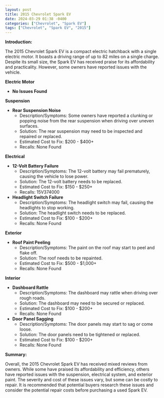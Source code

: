 ```yaml
---
layout: post
title: 2015 Chevrolet Spark EV
date: 2024-03-29 01:38 -0400
categories: ["Chevrolet", "Spark EV"]
tags: ["Chevrolet", "Spark EV", "2015"]
---
```

**Introduction:**

The 2015 Chevrolet Spark EV is a compact electric hatchback with a single electric motor. It boasts a driving range of up to 82 miles on a single charge. Despite its small size, the Spark EV has received praise for its affordability and practicality. However, some owners have reported issues with the vehicle.

**Electric Motor**

* **No Issues Found**

**Suspension**

* **Rear Suspension Noise**
  * Description/Symptoms: Some owners have reported a clunking or popping noise from the rear suspension when driving over uneven surfaces.
  * Solution: The rear suspension may need to be inspected and repaired or replaced.
  * Estimated Cost to Fix: $200 - $400+
  * Recalls: None Found

**Electrical**

* **12-Volt Battery Failure**
  * Description/Symptoms: The 12-volt battery may fail prematurely, causing the vehicle to lose power.
  * Solution: The 12-volt battery needs to be replaced.
  * Estimated Cost to Fix: $150 - $250+
  * Recalls: 15V374000
* **Headlight Switch Failure**
  * Description/Symptoms: The headlight switch may fail, causing the headlights to stop working.
  * Solution: The headlight switch needs to be replaced.
  * Estimated Cost to Fix: $100 - $200+
  * Recalls: None Found

**Exterior**

* **Roof Paint Peeling**
  * Description/Symptoms: The paint on the roof may start to peel and flake off.
  * Solution: The roof needs to be repainted.
  * Estimated Cost to Fix: $500 - $1,000+
  * Recalls: None Found

**Interior**

* **Dashboard Rattle**
  * Description/Symptoms: The dashboard may rattle when driving over rough roads.
  * Solution: The dashboard may need to be secured or replaced.
  * Estimated Cost to Fix: $100 - $200+
  * Recalls: None Found
* **Door Panel Sagging**
  * Description/Symptoms: The door panels may start to sag or come loose.
  * Solution: The door panels need to be tightened or replaced.
  * Estimated Cost to Fix: $100 - $200+
  * Recalls: None Found

**Summary:**

Overall, the 2015 Chevrolet Spark EV has received mixed reviews from owners. While some have praised its affordability and efficiency, others have reported issues with the suspension, electrical system, and exterior paint. The severity and cost of these issues vary, but some can be costly to repair. It is recommended that potential buyers research these issues and consider the potential repair costs before purchasing a used Spark EV.
